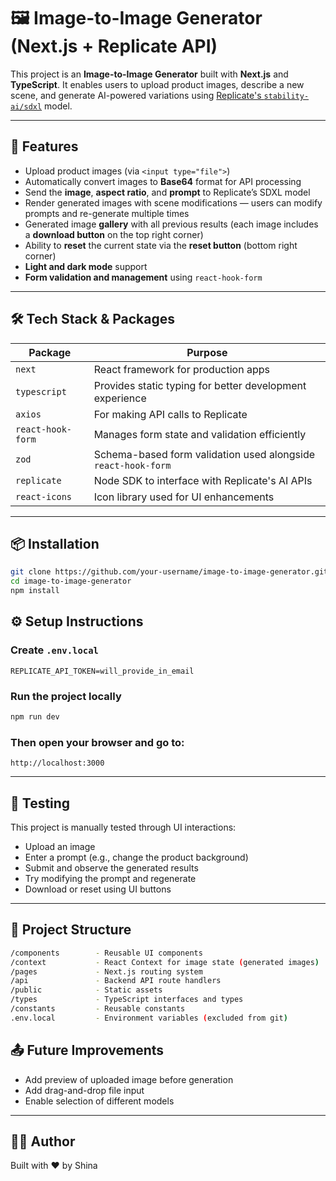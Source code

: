 # 🖼️ Image-to-Image Generator (Next.js + Replicate API)

This project is an **Image-to-Image Generator** built with **Next.js** and **TypeScript**. It enables users to upload product images, describe a new scene, and generate AI-powered variations using [Replicate's `stability-ai/sdxl`](https://replicate.com/stability-ai/sdxl) model.

---

## 🚀 Features

- Upload product images (via `<input type="file">`)
- Automatically convert images to **Base64** format for API processing
- Send the **image**, **aspect ratio**, and **prompt** to Replicate’s SDXL model
- Render generated images with scene modifications — users can modify prompts and re-generate multiple times
- Generated image **gallery** with all previous results (each image includes a **download button** on the top right corner)
- Ability to **reset** the current state via the **reset button** (bottom right corner)
- **Light and dark mode** support
- **Form validation and management** using `react-hook-form`

---

## 🛠️ Tech Stack & Packages

| Package           | Purpose                                                       |
| ----------------- | ------------------------------------------------------------- |
| `next`            | React framework for production apps                           |
| `typescript`      | Provides static typing for better development experience      |
| `axios`           | For making API calls to Replicate                             |
| `react-hook-form` | Manages form state and validation efficiently                 |
| `zod`             | Schema-based form validation used alongside `react-hook-form` |
| `replicate`       | Node SDK to interface with Replicate's AI APIs                |
| `react-icons`     | Icon library used for UI enhancements                         |

---

## 📦 Installation

```bash
git clone https://github.com/your-username/image-to-image-generator.git
cd image-to-image-generator
npm install

```

## ⚙️ Setup Instructions

### Create `.env.local`

```env
REPLICATE_API_TOKEN=will_provide_in_email
```

### Run the project locally

```bash
npm run dev
```

### Then open your browser and go to:

```arduino
http://localhost:3000
```

---

## 🧪 Testing

This project is manually tested through UI interactions:

- Upload an image
- Enter a prompt (e.g., change the product background)
- Submit and observe the generated results
- Try modifying the prompt and regenerate
- Download or reset using UI buttons

---

## 📁 Project Structure

```bash
/components        - Reusable UI components
/context           - React Context for image state (generated images)
/pages             - Next.js routing system
/api               - Backend API route handlers
/public            - Static assets
/types             - TypeScript interfaces and types
/constants         - Reusable constants
.env.local         - Environment variables (excluded from git)
```

## 📤 Future Improvements

- Add preview of uploaded image before generation
- Add drag-and-drop file input
- Enable selection of different models

---

## 🙋‍♀️ Author

Built with ❤️ by Shina
